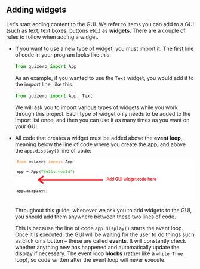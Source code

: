 ## Adding widgets

Let's start adding content to the GUI. We refer to items you can add to a GUI (such as text, text boxes, buttons etc.) as **widgets**. There are a couple of rules to follow when adding a widget.

- If you want to use a new type of widget, you must import it. The first line of code in your program looks like this:

    ```python
    from guizero import App
    ```

    As an example, if you wanted to use the `Text` widget, you would add it to the import line, like this:

    ```python
    from guizero import App, Text
    ```

    We will ask you to import various types of widgets while you work through this project. Each type of widget only needs to be added to the import list once, and then you can use it as many times as you want on your GUI.

- All code that creates a widget must be added above the **event loop**, meaning below the line of code where you create the app, and above the `app.display()` line of code:

    ![Event loop](images/event-loop.png)

    Throughout this guide, whenever we ask you to add widgets to the GUI, you should add them anywhere between these two lines of code.
    
    This is because the line of code `app.display()` starts the event loop. Once it is executed, the GUI will be waiting for the user to do things such as click on a button – these are called **events**. It will constantly check whether anything new has happened and automatically update the display if necessary. The event loop **blocks** (rather like a `while True:` loop), so code written after the event loop will never execute.
